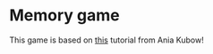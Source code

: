 # Memory game

This game is based on [this](https://github.com/kubowania/memory-game/blob/master/app.js) tutorial from Ania Kubow!

